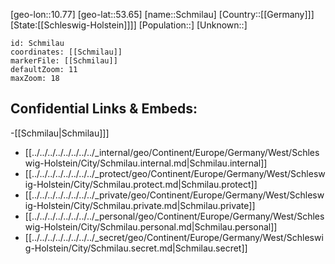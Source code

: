 ﻿---
location: [53.65,10.77]
mapzoom: [7,12] 
mapmarker: city 
type: City
tags:
- geo/City


SpocWebEntityId: 34050
isDeleted: false
confidential: public

---
[geo-lon::10.77]
[geo-lat::53.65]
[name::Schmilau]
[Country::[[Germany]]]
[State:[[Schleswig-Holstein]]]]
[Population::]
[Unknown::]


```leaflet
id: Schmilau
coordinates: [[Schmilau]]
markerFile: [[Schmilau]]
defaultZoom: 11 
maxZoom: 18
```


## Confidential Links & Embeds: 
-[[Schmilau|Schmilau]]] 
- [[../../../../../../../../_internal/geo/Continent/Europe/Germany/West/Schleswig-Holstein/City/Schmilau.internal.md|Schmilau.internal]] 
- [[../../../../../../../../_protect/geo/Continent/Europe/Germany/West/Schleswig-Holstein/City/Schmilau.protect.md|Schmilau.protect]] 
- [[../../../../../../../../_private/geo/Continent/Europe/Germany/West/Schleswig-Holstein/City/Schmilau.private.md|Schmilau.private]] 
- [[../../../../../../../../_personal/geo/Continent/Europe/Germany/West/Schleswig-Holstein/City/Schmilau.personal.md|Schmilau.personal]] 
- [[../../../../../../../../_secret/geo/Continent/Europe/Germany/West/Schleswig-Holstein/City/Schmilau.secret.md|Schmilau.secret]] 

